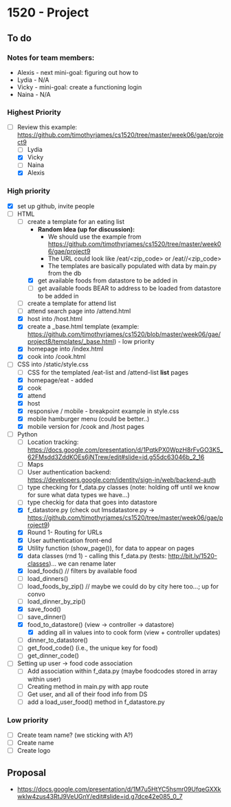 # 1520 - Project

## To do

### Notes for team members:
* Alexis - next mini-goal: figuring out how to
* Lydia - N/A
* Vicky - mini-goal: create a functioning login
* Naina - N/A

### Highest Priority
  * [ ] Review this example: https://github.com/timothyrjames/cs1520/tree/master/week06/gae/project9
	* [ ] Lydia
	* [x] Vicky
	* [ ] Naina
	* [x] Alexis

### High priority
* [x] set up github, invite people 
* [ ] HTML 
  * [ ] create a template for an eating list
	* **Random Idea (up for discussion):** 
		* We should use the example from https://github.com/timothyrjames/cs1520/tree/master/week06/gae/project9
		* The URL could look like /eat/<zip_code> or /eat/<city>/<zip_code>
		* The templates are basically populated with data by main.py from the db
	* [x] get available foods from datastore to be added in
	* [ ] get available foods BEAR to address to be loaded from datastore to be added in
  * [ ] create a template for attend list
  * [ ] attend search page into /attend.html
  * [x] host into /host.html
  * [x] create a _base.html template (example: https://github.com/timothyrjames/cs1520/blob/master/week06/gae/project8/templates/_base.html) - low priority
  * [x] homepage into /index.html
  * [x] cook into /cook.html
  
* [ ] CSS into /static/style.css
  * [ ] CSS for the templated /eat-list and /attend-list **list** pages
  * [x] homepage/eat - added
  * [x] cook
  * [x] attend
  * [x] host
  * [x] responsive / mobile - breakpoint example in style.css
  * [x] mobile hamburger menu (could be better..)
  * [x] mobile version for /cook and /host pages
  
* [ ] Python
  * [ ] Location tracking: https://docs.google.com/presentation/d/1PqtkPX0WpzH8rFvGO3K5_62FMsdd3ZddKOEs6jNTrew/edit#slide=id.g55dc63046b_2_16
  * [ ] Maps
  * [ ] User authentication backend: https://developers.google.com/identity/sign-in/web/backend-auth
  * [ ] type checking for f_data.py classes (note: holding off until we know for sure what data types we have...)
  * [ ] type checkig for data that goes into datastore
  * [x] f_datastore.py (check out lmsdatastore.py -> https://github.com/timothyrjames/cs1520/tree/master/week06/gae/project9)
  * [x] Round 1- Routing for URLs
  * [x] User authentication front-end
  * [x] Utility function (show_page()),  for data to appear on pages
  * [x] data classes (rnd 1) - calling this f_data.py (tests: http://bit.ly/1520-classes)... we can rename later
  * [x] load_foods() // filters by available food
  * [ ] load_dinners()
  * [ ] load_foods_by_zip() // maybe we could do by city here too...; up for convo
  * [ ] load_dinner_by_zip()
  * [x] save_food()
  * [ ] save_dinner()
  * [x] food_to_datastore() (view -> controller -> datastore)
  	* [x] adding all in values into to cook form (view + controller updates)
  * [ ] dinner_to_datastore()
  * [ ] get_food_code() (i.e., the unique key for food)
  * [ ] get_dinner_code()
* [ ] Setting up user -> food code association 
    * [ ] Add association within f_data.py (maybe foodcodes stored in array within user)
    * [ ] Creating method in main.py with app route
    * [ ] Get user, and all of their food info from DS
    * [ ] add a load_user_food() method in f_datastore.py

### Low priority
* [ ] Create team name? (we sticking with A?)
* [ ] Create name
* [ ] Create logo 

## Proposal
* https://docs.google.com/presentation/d/1M7u5HtYC5hsmr09UfqeGXXkwklw4zus43RtJ9VeUGnY/edit#slide=id.g7dce42e085_0_7
